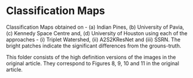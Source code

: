 # Classification Maps

Classification Maps obtained on - (a) Indian Pines, (b) University of Pavia, (c) Kennedy Space Centre and, (d) University of Houston using each of the approaches - (i) Triplet Watershed, (ii) A2S2KResNet and  (iii) SSRN. The bright patches indicate the significant differences from the grouns-truth.

This folder consists of the high definition versions of the images in the original article. They correspond to Figures 8, 9, 10 and 11 in the original article. 